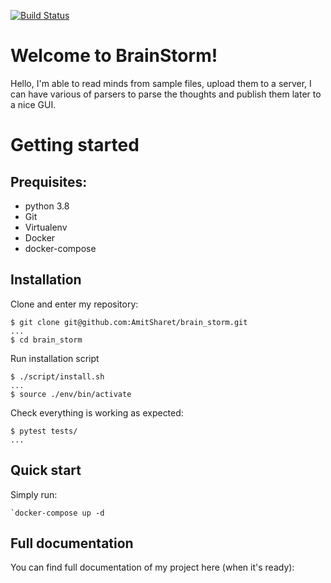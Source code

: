 [![Build Status](https://travis-ci.org/AmitSharet/brain_storm.svg?branch=master)](https://travis-ci.org/AmitSharet/brain_storm)

# Welcome to BrainStorm!

Hello, I'm able to read minds from sample files, upload them to a server, I can have various of parsers to parse the thoughts and publish them later to a nice GUI.

# Getting started

## Prequisites:

* python 3.8
* Git
* Virtualenv
* Docker
* docker-compose 

## Installation

Clone and enter my repository:

    $ git clone git@github.com:AmitSharet/brain_storm.git
    ...
    $ cd brain_storm

Run installation script 

    $ ./script/install.sh
    ...
    $ source ./env/bin/activate

 Check everything is working as expected:

    $ pytest tests/
    ...

## Quick start

Simply run:

    `docker-compose up -d

## Full documentation

You can find full documentation of my project here (when it's ready):
